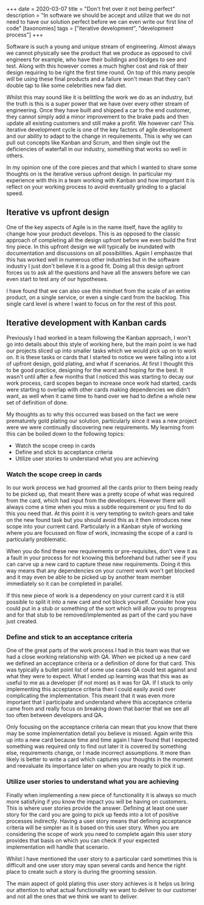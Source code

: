 +++
date = 2020-03-07
title = "Don't fret over it not being perfect"
description = "In software we should be accept and utilize that we do not need to have our solution perfect before we can even write our first line of code"
[taxonomies]
tags = ["iterative development", "development process"]
+++

Software is such a young and unique stream of engineering. Almost always we cannot physically see
the product that we produce as opposed to civil engineers for example, who have their buildings and
bridges to see and test. Along with this however comes a much higher cost and risk of their design
requiring to be right the first time round. On top of this many people will be using these final
products and a failure won't mean that they can't double tap to like some celebrities new fad diet.

Whilst this may sound like it is belittling the work we do as an industry, but the truth is this is
a super power that we have over every other stream of engineering. Once they have built and shipped
a car to the end customer, they cannot simply add a minor improvement to the brake pads and then
update all existing customers and still make a profit. We however can! This iterative development
cycle is one of the key factors of agile development and our ability to adapt to the change in
requirements. This is why we can pull out concepts like Kanban and Scrum, and then single out
the deficiencies of waterfall in our industry, something that works so well in others.

In my opinion one of the core pieces and that which I wanted to share some thoughts on is the
iterative versus upfront design. In particular my experience with this in a team working with Kanban
and how important it is reflect on your working process to avoid eventually grinding to a glacial
speed.

## Iterative vs upfront design

One of the key aspects of Agile is in the name itself, have the agility to change how your product
develops. This is as opposed to the classic approach of completing all the design upfront before we
even build the first tiny piece. In this upfront design we will typically be inundated with
documentation and discussions on all possibilities. Again I emphasize that this has worked well in
numerous other industries but in the software industry I just don't believe it is a good fit. Doing
all this design upfront forces us to ask all the questions and have all the answers before we can
even start to test any of our hypotheses.

I have found that we can also use this mindset from the scale of an entire product, on a single
service, or even a single card from the backlog. This single card level is where I want to focus on
for the rest of this post.

## Iterative development with Kanban cards

Previously I had worked in a team following the Kanban approach, I won't go into details about this
style of working here, but the main point is we had our projects sliced up into smaller tasks which
we would pick up on to work on. It is these tasks or cards that I started to notice we were falling
into a lot of upfront design, gold plating, and what if scenarios. At first I thought this to be
good practice, designing for the worst and hoping for the best. It wasn't until after a few months
that I noticed this was starting to decay our work process, card scopes began to increase once work
had started, cards were starting to overlap with other cards making dependencies we didn't want, as
well when it came time to hand over we had to define a whole new set of definition of done.

My thoughts as to why this occurred was based on the fact we were prematurely gold plating our
solution, particularly since it was a new project were we were continually discovering new
requirements. My learning from this can be boiled down to the following topics:

- Watch the scope creep in cards
- Define and stick to acceptance criteria
- Utilize user stories to understand what you are achieving

### Watch the scope creep in cards

In our work process we had groomed all the cards prior to them being ready to be picked up, that
meant there was a pretty scope of what was required from the card, which had input from the
developers. However there will always come a time when you miss a subtle requirement or you find to
do this you need that. At this point it is very tempting to switch gears and take on the new found
task but you should avoid this as it then introduces new scope into your current card. Particularly
in a Kanban style of working where you are focussed on flow of work, increasing the scope of a card
is particularly problematic.

When you do find these new requirements or pre-requisites, don't view it as a fault in your process for not
knowing this beforehand but rather see if you can carve up a new card to capture these new
requirements. Doing it this way means that any dependencies on your current work won't get blocked
and it may even be able to be picked up by another team member immediately so it can be completed in
parallel.

If this new piece of work is a dependency on your current card it is still possible to split it into
a new card and not block yourself. Consider how you could put in a stub or something of the sort
which will allow you to progress and for that stub to be removed/implemented as part of the card you
have just created.

### Define and stick to an acceptance criteria

One of the great parts of the work process I had in this team was that we had a close working
relationship with QA. When we picked up a new card we defined an acceptance criteria or a definition
of done for that card. This was typically a bullet point list of some use cases QA could test
against and what they were to expect. What I ended up learning was that this was as useful to me as
a developer (if not more) as it was for QA. If I stuck to only implementing this acceptance criteria
then I could easily avoid over complicating the implementation. This meant that it was even more
important that I participate and understand where this acceptance criteria came from and really
focus on breaking down that barrier that we see all too often between developers and QA.

Only focusing on the acceptance criteria can mean that you know that there may be some
implementation detail you believe is missed. Again write this up into a new card because time and
time again I have found that I expected something was required only to find out later it is covered
by something else, requirements change, or I made incorrect assumptions. It more than likely is
better to write a card which captures your thoughts in the moment and reevaluate its importance
later on when you are ready to pick it up.

### Utilize user stories to understand what you are achieving

Finally when implementing a new piece of functionality it is always so much more satisfying if you
know the impact you will be having on customers. This is where user stories provide the answer.
Defining at least one user story for the card you are going to pick up feeds into a lot of positive
processes indirectly. Having a user story means that defining acceptance criteria will be simpler as
it is based on this user story. When you are considering the scope of work you need to complete
again this user story provides that basis on which you can check if your expected implementation
will handle that scenario.

Whilst I have mentioned the user story to a particular card sometimes this is difficult and one user
story may span several cards and hence the right place to create such a story is during the grooming
session.

The main aspect of gold plating this user story achieves is it helps us bring our attention to what
actual functionality we want to deliver to our customer and not all the ones that we think we want
to deliver.